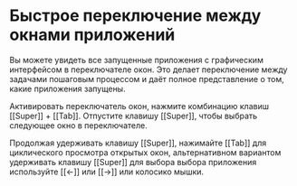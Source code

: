 # Быстрое переключение между окнами приложений

Вы можете увидеть все запущенные приложения с графическим интерфейсом в переключателе окон. Это делает переключение между задачами пошаговым процессом и даёт полное представление о том, какие приложения запущены.

Активировать переключатель окон, нажмите комбинацию клавиш [[Super]] + [[Tab]]. Отпустите клавишу [[Super]], чтобы выбрать следующее окно в переключателе.

Продолжая удерживать клавишу [[Super]], нажимайте [[Tab]] для циклического просмотра открытых окон, альтернативном вариантом удерживать клавишу [[Super]] для выбора выбора приложения используйте [[←]] или [[→]] или колосико мышки.